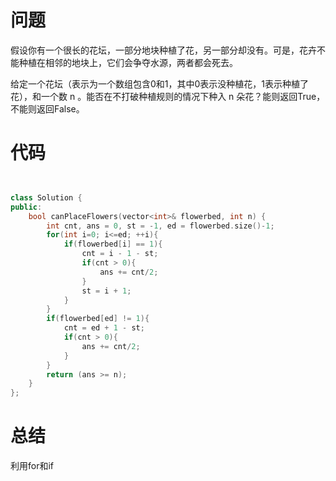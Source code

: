# 问题 #
假设你有一个很长的花坛，一部分地块种植了花，另一部分却没有。可是，花卉不能种植在相邻的地块上，它们会争夺水源，两者都会死去。

给定一个花坛（表示为一个数组包含0和1，其中0表示没种植花，1表示种植了花），和一个数 n 。能否在不打破种植规则的情况下种入 n 朵花？能则返回True，不能则返回False。
# 代码 #
```C++


class Solution {
public:
    bool canPlaceFlowers(vector<int>& flowerbed, int n) {
        int cnt, ans = 0, st = -1, ed = flowerbed.size()-1;
        for(int i=0; i<=ed; ++i){
            if(flowerbed[i] == 1){
                cnt = i - 1 - st;
                if(cnt > 0){
                    ans += cnt/2;
                }
                st = i + 1;
            }
        }
        if(flowerbed[ed] != 1){
            cnt = ed + 1 - st;
            if(cnt > 0){
                ans += cnt/2;
            }
        }
        return (ans >= n);
    }
};
```

# 总结 #
利用for和if